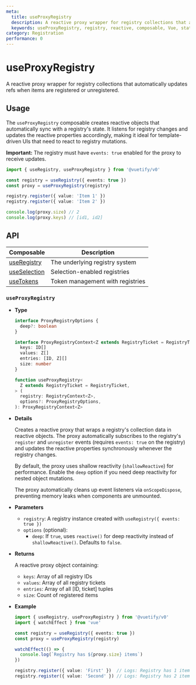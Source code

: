 ```yaml
---
meta:
  title: useProxyRegistry
  description: A reactive proxy wrapper for registry collections that automatically updates refs when items are registered or unregistered.
  keywords: useProxyRegistry, registry, reactive, composable, Vue, state management
category: Registration
performance: 0
---
```


# useProxyRegistry

A reactive proxy wrapper for registry collections that automatically updates refs when items are registered or unregistered.

<DocsPageFeatures />

## Usage

The `useProxyRegistry` composable creates reactive objects that automatically sync with a registry's state. It listens for registry changes and updates the reactive properties accordingly, making it ideal for template-driven UIs that need to react to registry mutations.

**Important:** The registry must have `events: true` enabled for the proxy to receive updates.

```ts
import { useRegistry, useProxyRegistry } from '@vuetify/v0'

const registry = useRegistry({ events: true })
const proxy = useProxyRegistry(registry)

registry.register({ value: 'Item 1' })
registry.register({ value: 'Item 2' })

console.log(proxy.size) // 2
console.log(proxy.keys) // [id1, id2]
```

## API


| Composable | Description |
|---|---|
| [useRegistry](/composables/registration/use-registry) | The underlying registry system |
| [useSelection](/composables/selection/use-selection) | Selection-enabled registries |
| [useTokens](/composables/registration/use-tokens) | Token management with registries |
### `useProxyRegistry`

- **Type**

  ```ts
  interface ProxyRegistryOptions {
    deep?: boolean
  }

  interface ProxyRegistryContext<Z extends RegistryTicket = RegistryTicket> {
    keys: ID[]
    values: Z[]
    entries: [ID, Z][]
    size: number
  }

  function useProxyRegistry<
    Z extends RegistryTicket = RegistryTicket,
  > (
    registry: RegistryContext<Z>,
    options?: ProxyRegistryOptions,
  ): ProxyRegistryContext<Z>
  ```

- **Details**

  Creates a reactive proxy that wraps a registry's collection data in reactive objects. The proxy automatically subscribes to the registry's `register` and `unregister` events (requires `events: true` on the registry) and updates the reactive properties synchronously whenever the registry changes.

  By default, the proxy uses shallow reactivity (`shallowReactive`) for performance. Enable the `deep` option if you need deep reactivity for nested object mutations.

  The proxy automatically cleans up event listeners via `onScopeDispose`, preventing memory leaks when components are unmounted.

- **Parameters**
  - `registry`: A registry instance created with `useRegistry({ events: true })`
  - `options` (optional):
    - `deep`: If `true`, uses `reactive()` for deep reactivity instead of `shallowReactive()`. Defaults to `false`.

- **Returns**

  A reactive proxy object containing:
  - `keys`: Array of all registry IDs
  - `values`: Array of all registry tickets
  - `entries`: Array of all [ID, ticket] tuples
  - `size`: Count of registered items

- **Example**

  ```ts
  import { useRegistry, useProxyRegistry } from '@vuetify/v0'
  import { watchEffect } from 'vue'

  const registry = useRegistry({ events: true })
  const proxy = useProxyRegistry(registry)

  watchEffect(() => {
    console.log(`Registry has ${proxy.size} items`)
  })

  registry.register({ value: 'First' })  // Logs: Registry has 1 items
  registry.register({ value: 'Second' }) // Logs: Registry has 2 items
  ```
